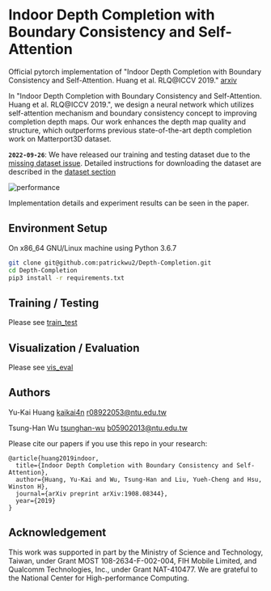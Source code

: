 # Indoor Depth Completion with Boundary Consistency and Self-Attention

Official pytorch implementation of "Indoor Depth Completion with Boundary Consistency and Self-Attention. Huang et al. RLQ@ICCV 2019." [arxiv](https://arxiv.org/abs/1908.08344) 

In "Indoor Depth Completion with Boundary Consistency and Self-Attention. Huang et al. RLQ@ICCV 2019.", we design a neural network which utilizes self-attention mechanism and boundary consistency concept to improving completion depth maps. Our work enhances the depth map quality and structure, which outperforms previous state-of-the-art depth completion work on Matterport3D dataset.

**`2022-09-26`**: We have released our training and testing dataset due to the [missing dataset issue](https://github.com/tsunghan-wu/Depth-Completion/issues/23). Detailed instructions for downloading the dataset are described in the [dataset section](https://github.com/tsunghan-wu/Depth-Completion/blob/master/doc/data.md)

![performance](doc/performance.png)

Implementation details and experiment results can be seen in the paper.

## Environment Setup

On x86\_64 GNU/Linux machine using Python 3.6.7

```bash
git clone git@github.com:patrickwu2/Depth-Completion.git
cd Depth-Completion
pip3 install -r requirements.txt
```

## Training / Testing

Please see [train\_test](doc/train_test.md)

## Visualization / Evaluation

Please see [vis\_eval](doc/vis_eval.md)

## Authors

Yu-Kai Huang [kaikai4n](https://github.com/kaikai4n) r08922053@ntu.edu.tw

Tsung-Han Wu [tsunghan-wu](https://github.com/tsunghan-wu) b05902013@ntu.edu.tw

Please cite our papers if you use this repo in your research:

```
@article{huang2019indoor,
  title={Indoor Depth Completion with Boundary Consistency and Self-Attention},
  author={Huang, Yu-Kai and Wu, Tsung-Han and Liu, Yueh-Cheng and Hsu, Winston H},
  journal={arXiv preprint arXiv:1908.08344},
  year={2019}
}
```

## Acknowledgement

This work was supported in part by the Ministry of Science and Technology, Taiwan, under Grant MOST 108-2634-F-002-004, FIH Mobile Limited, and Qualcomm Technologies, Inc., under Grant NAT-410477. We are grateful to the National Center for High-performance Computing.

